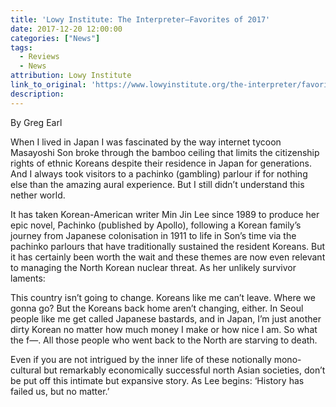 ```yaml
---
title: 'Lowy Institute: The Interpreter—Favorites of 2017'
date: 2017-12-20 12:00:00
categories: ["News"]
tags:
  - Reviews
  - News
attribution: Lowy Institute
link_to_original: 'https://www.lowyinstitute.org/the-interpreter/favorites-2017-pachinko'
description:
---
```



By Greg Earl

When I lived in Japan I was fascinated by the way internet tycoon Masayoshi Son broke through the bamboo ceiling that limits the citizenship rights of ethnic Koreans despite their residence in Japan for generations. And I always took visitors to a pachinko (gambling) parlour if for nothing else than the amazing aural experience. But I still didn’t understand this nether world.

It has taken Korean-American writer Min Jin Lee since 1989 to produce her epic novel, Pachinko (published by Apollo), following a Korean family’s journey from Japanese colonisation in 1911 to life in Son’s time via the pachinko parlours that have traditionally sustained the resident Koreans. But it has certainly been worth the wait and these themes are now even relevant to managing the North Korean nuclear threat. As her unlikely survivor laments:

This country isn’t going to change. Koreans like me can’t leave. Where we gonna go? But the Koreans back home aren’t changing, either. In Seoul people like me get called Japanese bastards, and in Japan, I’m just another dirty Korean no matter how much money I make or how nice I am. So what the f—. All those people who went back to the North are starving to death.

Even if you are not intrigued by the inner life of these notionally mono-cultural but remarkably economically successful north Asian societies, don’t be put off this intimate but expansive story. As Lee begins: ‘History has failed us, but no matter.’
